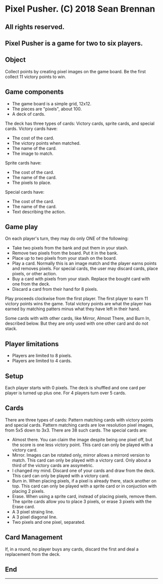 # Pixel Pusher. (C) 2018 Sean Brennan
##  All rights reserved.

## Pixel Pusher is a game for two to six players.

## Object
Collect points by creating pixel images on the game board.
Be the first collect 11 victory points to win.

## Game components
 * The game board is a simple grid, 12x12.
 * The pieces are "pixels", about 100.
 * A deck of cards.

The deck has three types of cards: Victory cards, sprite cards, and special cards. Victory cards have:
 * The cost of the card.
 * The victory points when matched.
 * The name of the card.
 * The image to match.

Sprite cards have:
 * The cost of the card.
 * The name of the card.
 * The pixels to place.

Special cards have:
 * The cost of the card.
 * The name of the card.
 * Text describing the action.

## Game play
On each player's turn, they may do only ONE of the following:
 * Take two pixels from the bank and put them in your stash.
 * Remove two pixels from the board.  Put it in the bank.
 * Place up to two pixels from your stash on the board.
 * Play a card.  Normally this is an image match and the player earns points and removes pixels.  For special cards, the user may discard cards, place pixels, or other action.
 * Buy a card with pixels from your stash.  Replace the bought card with one from the deck.
 * Discard a card from their hand for 8 pixels.

Play proceeds clockwise from the first player.  The first player to earn 11
victory points wins the game.  Total victory points are what the player has
earned by matching patters minus what they have left in their hand.

Some cards with with other cards, like Mirror, Almost There, and Burn In, described below.
But they are only used with one other card and do not stack.

## Player limitations
 * Players are limited to 8 pixels.
 * Players are limited to 4 cards.

## Setup
Each player starts with 0 pixels.
The deck is shuffled and one card per player is turned up plus one.
For 4 players turn over 5 cards.

## Cards
There are three types of cards: Pattern matching cards with victory points and
special cards. Pattern matching cards are low resolution pixel images,
from 5x5 down to 3x3.  There are 38 such cards.  The special cards are:
 * Almost there.  You can claim the image despite being one pixel off, but the score is one less victory point.  This card can only be played with a victory card.
 * Mirror.  Images can be rotated only, mirror allows a mirrord version to match.  This card can only be played with a victory card.  Only about a third of the victory cards are assymetric.
 * I changed my mind.  Discard one of your cards and draw from the deck.  This card can only be played with a victory card.
 * Burn in.  When placing pixels, if a pixel is already there, stack another on top.  This card can only be played with a sprite card or in conjuction with placing 2 pixels.
 * Erase.  When using a sprite card, instead of placing pixels, remove them.
 The sprite cards allow you to place 3 pixels, or erase 3 pixels with the Erase card.
 * A 3 pixel straing line.
 * A 3 pixel diagonal line.
 * Two pixels and one pixel, separated.

## Card Management
If, in a round, no player buys any cards, discard the first and deal a replacement
from the deck.

## End
---
